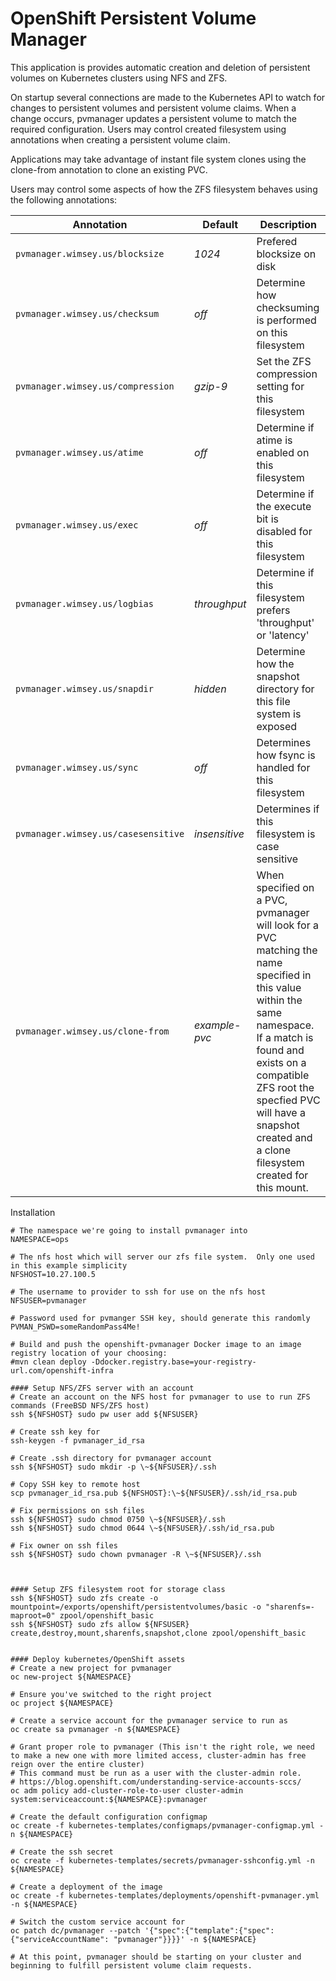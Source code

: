 OpenShift Persistent Volume Manager
===================================

This application is provides automatic creation and deletion of persistent volumes on Kubernetes clusters using NFS and ZFS.

On startup several connections are made to the Kubernetes API to watch for changes to persistent volumes and persistent volume
claims.  When a change occurs, pvmanager updates a persistent volume to match the required configuration.  Users may control
created filesystem using annotations when creating a persistent volume claim.

Applications may take advantage of instant file system clones using the clone-from annotation to clone an existing PVC.

Users may control some aspects of how the ZFS filesystem behaves using the following annotations:

|Annotation|Default|Description|
|----------|-------|-----------|
|`pvmanager.wimsey.us/blocksize` | *1024* | Prefered blocksize on disk |
|`pvmanager.wimsey.us/checksum` | *off* | Determine how checksuming is performed on this filesystem |
|`pvmanager.wimsey.us/compression` | *gzip-9* | Set the ZFS compression setting for this filesystem |
|`pvmanager.wimsey.us/atime` | *off* | Determine if atime is enabled on this filesystem |
|`pvmanager.wimsey.us/exec` | *off* | Determine if the execute bit is disabled for this filesystem |
|`pvmanager.wimsey.us/logbias` | *throughput* | Determine if this filesystem prefers 'throughput' or 'latency' |
|`pvmanager.wimsey.us/snapdir` | *hidden* | Determine how the snapshot directory for this file system is exposed |
|`pvmanager.wimsey.us/sync` | *off* | Determines how fsync is handled for this filesystem |
|`pvmanager.wimsey.us/casesensitive` | *insensitive* | Determines if this filesystem is case sensitive |
|`pvmanager.wimsey.us/clone-from` | *example-pvc* | When specified on a PVC, pvmanager will look for a PVC matching the name specified in this value within the same namespace.  If a match is found and exists on a compatible ZFS root the specfied PVC will have a snapshot created and a clone filesystem created for this mount. |


Installation
```
# The namespace we're going to install pvmanager into
NAMESPACE=ops

# The nfs host which will server our zfs file system.  Only one used in this example simplicity
NFSHOST=10.27.100.5

# The username to provider to ssh for use on the nfs host 
NFSUSER=pvmanager

# Password used for pvmanger SSH key, should generate this randomly
PVMAN_PSWD=someRandomPass4Me!

# Build and push the openshift-pvmanager Docker image to an image registry location of your choosing:
#mvn clean deploy -Ddocker.registry.base=your-registry-url.com/openshift-infra

#### Setup NFS/ZFS server with an account
# Create an account on the NFS host for pvmanager to use to run ZFS commands (FreeBSD NFS/ZFS host)
ssh ${NFSHOST} sudo pw user add ${NFSUSER}

# Create ssh key for 
ssh-keygen -f pvmanager_id_rsa

# Create .ssh directory for pvmanager account
ssh ${NFSHOST} sudo mkdir -p \~${NFSUSER}/.ssh

# Copy SSH key to remote host
scp pvmanager_id_rsa.pub ${NFSHOST}:\~${NFSUSER}/.ssh/id_rsa.pub

# Fix permissions on ssh files
ssh ${NFSHOST} sudo chmod 0750 \~${NFSUSER}/.ssh
ssh ${NFSHOST} sudo chmod 0644 \~${NFSUSER}/.ssh/id_rsa.pub

# Fix owner on ssh files
ssh ${NFSHOST} sudo chown pvmanager -R \~${NFSUSER}/.ssh



#### Setup ZFS filesystem root for storage class
ssh ${NFSHOST} sudo zfs create -o mountpoint=/exports/openshift/persistentvolumes/basic -o "sharenfs=-maproot=0" zpool/openshift_basic
ssh ${NFSHOST} sudo zfs allow ${NFSUSER} create,destroy,mount,sharenfs,snapshot,clone zpool/openshift_basic


#### Deploy kubernetes/OpenShift assets
# Create a new project for pvmanager
oc new-project ${NAMESPACE}

# Ensure you've switched to the right project
oc project ${NAMESPACE}

# Create a service account for the pvmanager service to run as
oc create sa pvmanager -n ${NAMESPACE}

# Grant proper role to pvmanager (This isn't the right role, we need to make a new one with more limited access, cluster-admin has free reign over the entire cluster)
# This command must be run as a user with the cluster-admin role.
# https://blog.openshift.com/understanding-service-accounts-sccs/
oc adm policy add-cluster-role-to-user cluster-admin system:serviceaccount:${NAMESPACE}:pvmanager

# Create the default configuration configmap
oc create -f kubernetes-templates/configmaps/pvmanager-configmap.yml -n ${NAMESPACE}

# Create the ssh secret
oc create -f kubernetes-templates/secrets/pvmanager-sshconfig.yml -n ${NAMESPACE}

# Create a deployment of the image
oc create -f kubernetes-templates/deployments/openshift-pvmanager.yml -n ${NAMESPACE}

# Switch the custom service account for
oc patch dc/pvmanager --patch '{"spec":{"template":{"spec":{"serviceAccountName": "pvmanager"}}}}' -n ${NAMESPACE}

# At this point, pvmanager should be starting on your cluster and beginning to fulfill persistent volume claim requests.

```
